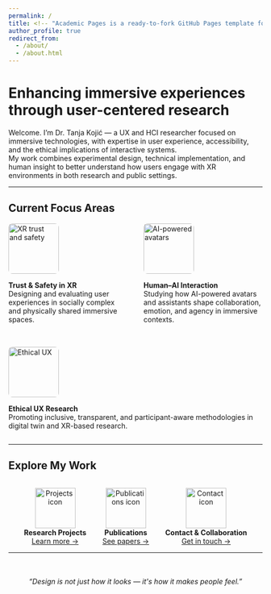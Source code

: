 ```yaml
---
permalink: /
title: <!-- "Academic Pages is a ready-to-fork GitHub Pages template for academic personal websites" -->
author_profile: true
redirect_from: 
  - /about/
  - /about.html
---
```


<!-- 

Example: editing a markdown file for a talk
![Editing a markdown file for a talk](/images/editing-talk.png)

For more info
------
More info about configuring Academic Pages can be found in [the guide](https://academicpages.github.io/markdown/), the [growing wiki](https://github.com/academicpages/academicpages.github.io/wiki), and you can always [ask a question on GitHub](https://github.com/academicpages/academicpages.github.io/discussions). The [guides for the Minimal Mistakes theme](https://mmistakes.github.io/minimal-mistakes/docs/configuration/) (which this theme was forked from) might also be helpful.
-->

# Enhancing immersive experiences through user-centered research

Welcome. I’m Dr. Tanja Kojić — a UX and HCI researcher focused on immersive technologies, with expertise in user experience, accessibility, and the ethical implications of interactive systems.  
My work combines experimental design, technical implementation, and human insight to better understand how users engage with XR environments in both research and public settings.

---

## Current Focus Areas

<div style="display: flex; flex-wrap: wrap; gap: 2rem; align-items: flex-start; margin-top: 1rem;">

<div style="flex: 1; min-width: 200px;">
<img src="/images/image-alignment-150x150.jpg" alt="XR trust and safety" style="width: 100px; border-radius: 8px;">
<p><strong>Trust & Safety in XR</strong><br>Designing and evaluating user experiences in socially complex and physically shared immersive spaces.</p>
</div>

<div style="flex: 1; min-width: 200px;">
<img src="/images/image-alignment-150x150.jpg" alt="AI-powered avatars" style="width: 100px; border-radius: 8px;">
<p><strong>Human–AI Interaction</strong><br>Studying how AI-powered avatars and assistants shape collaboration, emotion, and agency in immersive contexts.</p>
</div>

<div style="flex: 1; min-width: 200px;">
<img src="/images/image-alignment-150x150.jpg" alt="Ethical UX" style="width: 100px; border-radius: 8px;">
<p><strong>Ethical UX Research</strong><br>Promoting inclusive, transparent, and participant-aware methodologies in digital twin and XR-based research.</p>
</div>

</div>

---

## Explore My Work

<div style="display: flex; gap: 2rem; justify-content: center; text-align: center; margin-top: 2rem;">

<div>
  <img src="/images/image-alignment-150x150.jpg" alt="Projects icon" style="width: 80px;"><br>
  <strong>Research Projects</strong><br>
  <a href="/projects/">Learn more →</a>
</div>

<div>
  <img src="/images/image-alignment-150x150.jpg" alt="Publications icon" style="width: 80px;"><br>
  <strong>Publications</strong><br>
  <a href="/publications/">See papers →</a>
</div>

<div>
  <img src="/images/image-alignment-150x150.jpg" alt="Contact icon" style="width: 80px;"><br>
  <strong>Contact & Collaboration</strong><br>
  <a href="/contact/">Get in touch →</a>
</div>

</div>

---

<div style="text-align: center; margin-top: 3rem;">
<p><em>“Design is not just how it looks — it's how it makes people feel.”</em></p>
</div>

